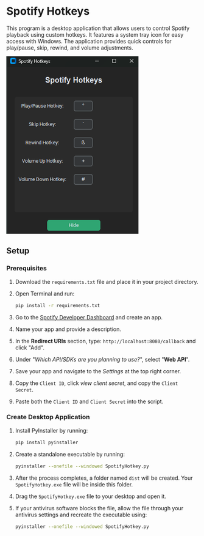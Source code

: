 # Spotify Hotkeys

This program is a desktop application that allows users to control Spotify playback using custom hotkeys. It features a system tray icon for easy access with Windows. The application provides quick controls for play/pause, skip, rewind, and volume adjustments.

![Alt text](/SpotifyHotkey/img/Screenshot.png?raw=true "Screenshot")


## Setup

### Prerequisites
1. Download the `requirements.txt` file and place it in your project directory.
2. Open Terminal and run:
    ```sh
    pip install -r requirements.txt
    ```

3. Go to the [Spotify Developer Dashboard](https://developer.spotify.com/dashboard) and create an app.
4. Name your app and provide a description.
5. In the **Redirect URIs** section, type: `http://localhost:8080/callback` and click "Add".
6. Under "*Which API/SDKs are you planning to use?*", select "**Web API**".
7. Save your app and navigate to the *Settings* at the top right corner.
8. Copy the `Client ID`, click *view client secret*, and copy the `Client Secret`.
9. Paste both the `Client ID` and `Client Secret` into the script.

### Create Desktop Application
1. Install PyInstaller by running:
    ```sh
    pip install pyinstaller
    ```

2. Create a standalone executable by running:
    ```sh
    pyinstaller --onefile --windowed SpotifyHotkey.py
    ```

3. After the process completes, a folder named `dist` will be created. Your `SpotifyHotkey.exe` file will be inside this folder.
4. Drag the `SpotifyHotkey.exe` file to your desktop and open it.
5. If your antivirus software blocks the file, allow the file through your antivirus settings and recreate the executable using:
    ```sh
    pyinstaller --onefile --windowed SpotifyHotkey.py
    ```
